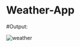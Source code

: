 # Weather-App

#Output:

![weather](https://github.com/user-attachments/assets/986da656-63c3-469f-b05b-5aefc0885a40)
